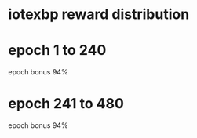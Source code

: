 # iotexbp reward distribution

# epoch 1 to 240
epoch bonus 94%

# epoch 241 to 480
epoch bonus 94%

